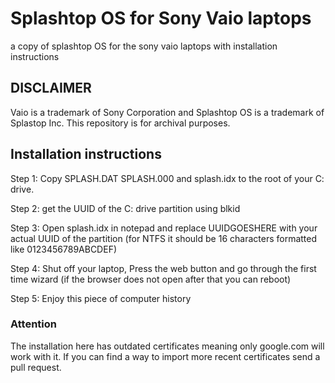 # Splashtop OS for Sony Vaio laptops
a copy of splashtop OS for the sony vaio laptops with installation instructions

## DISCLAIMER
Vaio is a trademark of Sony Corporation and Splashtop OS is a trademark of Splastop Inc. This repository is for archival purposes.

## Installation instructions
Step 1: Copy SPLASH.DAT SPLASH.000 and splash.idx to the root of your C: drive.

Step 2: get the UUID of the C: drive partition using blkid

Step 3: Open splash.idx in notepad and replace UUIDGOESHERE with your actual UUID of the partition (for NTFS it should be 16 characters formatted like 0123456789ABCDEF)

Step 4: Shut off your laptop, Press the web button and go through the first time wizard (if the browser does not open after that you can reboot)

Step 5: Enjoy this piece of computer history

### Attention
The installation here has outdated certificates meaning only google.com will work with it. If you can find a way to import more recent certificates send a pull request.
